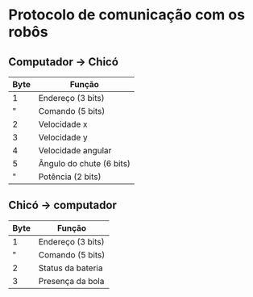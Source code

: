 # Protocolo de comunicação com os robôs

## Computador -> Chicó

Byte | Função              
-----|---------------------
  1  | Endereço (3 bits)   
  "  | Comando  (5 bits)   
  2  | Velocidade x        
  3  | Velocidade y        
  4  | Velocidade angular  
  5  | Ângulo do chute  (6 bits)
  "  | Potência (2 bits)   

## Chicó -> computador

Byte | Função              
-----|---------------------
  1  | Endereço (3 bits)   
  "  | Comando  (5 bits)   
  2  | Status da bateria        
  3  | Presença da bola        
